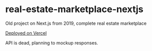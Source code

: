 # real-estate-marketplace-nextjs
Old project on Next.js from 2019, complete real estate marketplace

[Deployed on Vercel](https://real-estate-marketplace-nextjs-on53h9b1a-helioxigen.vercel.app/)

API is dead, planning to mockup responses. 
